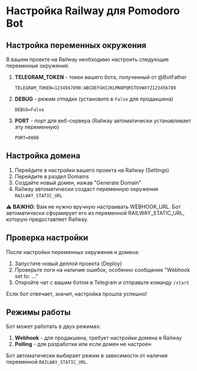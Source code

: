 # Настройка Railway для Pomodoro Bot

## Настройка переменных окружения

В вашем проекте на Railway необходимо настроить следующие переменные окружения:

1. **TELEGRAM_TOKEN** - токен вашего бота, полученный от @BotFather
   ```
   TELEGRAM_TOKEN=1234567890:ABCDEFGHIJKLMNOPQRSTUVWXYZ123456789
   ```

2. **DEBUG** - режим отладки (установите в `False` для продакшена)
   ```
   DEBUG=False
   ```

3. **PORT** - порт для веб-сервера (Railway автоматически устанавливает эту переменную)
   ```
   PORT=8080
   ```

## Настройка домена

1. Перейдите в настройки вашего проекта на Railway (Settings)
2. Перейдите в раздел Domains
3. Создайте новый домен, нажав "Generate Domain"
4. Railway автоматически создаст переменную окружения `RAILWAY_STATIC_URL`

⚠️ **ВАЖНО**: Вам не нужно вручную настраивать WEBHOOK_URL. Бот автоматически сформирует его из переменной RAILWAY_STATIC_URL, которую предоставляет Railway.

## Проверка настройки

После настройки переменных окружения и домена:

1. Запустите новый деплой проекта (Deploy)
2. Проверьте логи на наличие ошибок, особенно сообщение "Webhook set to: ..."
3. Откройте чат с вашим ботом в Telegram и отправьте команду `/start`

Если бот отвечает, значит, настройка прошла успешно!

## Режимы работы

Бот может работать в двух режимах:

1. **Webhook** - для продакшена, требует настройки домена в Railway
2. **Polling** - для разработки или если домен не настроен

Бот автоматически выбирает режим в зависимости от наличия переменной `RAILWAY_STATIC_URL`. 